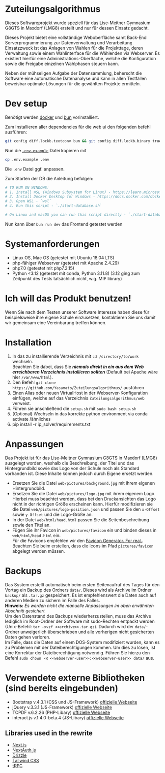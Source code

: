 # Zuteilungsalgorithmus

Dieses Softwareprojekt wurde speziell für das Lise-Meitner Gymnasium G8GTS in Maxdorf (LMG8) erstellt und nur für dessen Einsatz gedacht.

Dieses Projekt bietet eine vollständige Weboberfläche samt Back-End Serverprogrammierung zur Datenverwaltung und Verarbeitung. Einsatzzweck ist das Anlagen von Wahlen für die Projekttage, deren Verwaltung sowie einem Wahlinterface für die Wählenden via Webserver. Es existiert hierfür eine Administrations-Oberfläche, welche die Konfiguration sowie die Freigabe einzelnen Wahlphasen steuern kann.

Neben der mühseligen Aufgabe der Datensammlung, beherscht die Software eine automatische Datenanalyse und kann in allen Testfällen beweisbar optimale Lösungen für die gewählten Projekte ermitteln.


# Dev setup

Benötigt werden [docker](https://www.docker.com/products/docker-desktop/) und [bun](https://bun.sh/) vorinstalliert.

Zum Installieren aller dependencies für die web ui den folgenden befehl ausführen:

```bash
git config diff.lockb.textconv bun && git config diff.lockb.binary true && bun install --frozen-lockfile
```

Nun die [`.env.example`](.env.example) Datei kopieren mit

```bash
cp .env.example .env
```

Die `.env` Datei ggf. anpassen.

Zum Starten der DB die Anleitung befolgen:

```sh
# TO RUN ON WINDOWS:
# 1. Install WSL (Windows Subsystem for Linux) - https://learn.microsoft.com/en-us/windows/wsl/install
# 2. Install Docker Desktop for Windows - https://docs.docker.com/docker-for-windows/install/
# 3. Open WSL - `wsl`
# 4. Run this script - `./start-database.sh`

# On Linux and macOS you can run this script directly - `./start-database.sh`
```

Nun kann über `bun run dev` das Frontend getestet werden

# Systemanforderungen

- Linux OS, Mac OS (getestet mit Ubuntu 18.04 LTS)
- php-fähiger Webserver (getestet mit Apache 2.4.29)
- php7.0 (getestet mit php7.2.15)
- Python <3.12 (getestet mit conda, Python 3.11.8) (3.12 ging zum Zeitpunkt des Tests tatsächlich nicht, w.g. MIP library)

# Ich will das Produkt benutzen!

Wenn Sie nach dem Testen unserer Software Interesse haben diese für beispielsweise ihre eigene Schule einzusetzen, kontaktieren Sie uns damit wir gemeinsam eine Vereinbarung treffen können.

# Installation

1. In das zu installierende Verzeichnis mit `cd /directory/to/work` wechseln.  
   Beachten Sie dabei, dass Sie _**niemals direkt in ein aus dem Web erreichbaren Verzeichnis installieren sollten**_ (Default bei Apache wäre hier `/var/www/html`).
2. Den Befehl `git clone https://github.com/Yasamato/Zuteilungsalgorithmus/` ausführen
3. Einen Alias oder neuen VirtualHost in der Webserver-Konfiguration einfügen, welche auf das Verzeichnis `Zuteilungsalgorithmus/web` verweist.
4. Führen sie anschließend die `setup.sh` mit `sudo bash setup.sh`
5. (Optional) Wechseln in das korrekte python environment via conda activate /ähnliches
6. pip install -r ip_solver/requirements.txt

# Anpassungen

Das Projekt ist für das Lise-Meitner Gymnasium G8GTS in Maxdorf (LMG8) ausgelegt worden, weshalb die Beschreibung, der Titel und das Hintergrundbild sowie das Logo von der Schule noch als Standard vorhanden ist.
Diese Inhalte können jedoch durch Eigene ersetzt werden.

- Ersetzen Sie die Datei `web/pictures/background.jpg` mit ihrem eigenen Hintergrundbild.
- Ersetzen Sie die Datei `web/pictures/logo.jpg` mit ihrem eigenem Logo.
  Hierbei muss beachtet werden, dass bei den Druckansichten das Logo nicht in der richtigen Größe erscheinen kann.
  Hierfür modifizieren sie die Datei `web/pictures/logo-position.json` und passen Sie den `x-Offset` sowie `y-Offset` und die Logo-Größe an.
- In der Datei `web/html/head.html` passen Sie die Seitenbeschreibung sowie den Titel an.
- Fügen Sie ihr Favicon in `web/pictures/favicon` ein und binden dieses in `web/html/head.html` ein.  
  Für die Favicons empfehlen wir den [Favicon Generator. For real.](https://realfavicongenerator.net/).
  Beachten Sie beim erstellen, dass die Icons im Pfad `pictures/favicon` abgelegt werden müssen.

# Backups

Das System erstellt automatisch beim ersten Seitenaufruf des Tages für den Vortag ein Backup des Ordners `data/`.
Dieses wird als Archive im Ordner `backup/` als `.tar.gz` gespeichert.
Es ist empfehlenswert die Daten auch auf anderen Medien zu sichern im Falle des Falles.  
**Hinweis:** _Es werden nicht die manuelle Anpassungen im oben erwähnten Abschnitt gesichert_  
Um den Datenstand des Backups wiederherzustellen, muss das Archive lediglich im Root-Ordner der Software mit sudo-Rechten entpackt werden (Unix-Befehl: `tar -xvzf <<archive>>.tar.gz`).
Dadurch wird der `data/`-Ordner unweigerlich überschrieben und alle vorherigen nicht gesicherten Daten gehen verloren.  
Im Falle, dass die Daten auf einem DOS-System modifiziert wurden, kann es zu Problemen mit der Dateiberechtigungen kommen.
Um dies zu lösen, ist eine Korrektur der Dateiberechtigung notwendig.
Führen Sie hierzu den Befehl `sudo chown -R <<webserver-user>>:<<webserver-user>> data/` aus.

# Verwendete externe Bibliotheken (sind bereits eingebunden)

- Bootstrap v.4.3.1 (CSS und JS-Framework) [offizielle Webseite](https://getbootstrap.com/)
- jQuery v.3.3.1 (JS-Framework) [offizielle Webseite](https://jquery.com/)
- TCPDF v.6.2.26 (PHP-Libary) [offizielle Webseite](https://tcpdf.org/)
- interact.js v.1.4.0-beta.4 (JS-Libary) [offizielle Webseite](http://interactjs.io/)

## Libraries used in the rewrite

- [Next.js](https://nextjs.org)
- [NextAuth.js](https://next-auth.js.org)
- [Drizzle](https://orm.drizzle.team)
- [Tailwind CSS](https://tailwindcss.com)
- [tRPC](https://trpc.io)
